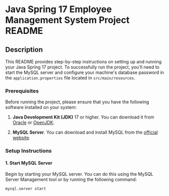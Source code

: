 # Java Spring 17 Employee Management System Project README

## Description

This README provides step-by-step instructions on setting up and running your Java Spring 17 project. To successfully run the project, you'll need to start the MySQL server and configure your machine's database password in the `application.properties` file located in `src/main/resources`.

### Prerequisites

Before running the project, please ensure that you have the following software installed on your system:

1. **Java Development Kit (JDK)** 17 or higher. You can download it from [Oracle](https://www.oracle.com/java/technologies/javase-downloads.html) or [OpenJDK](https://openjdk.java.net/install/).

2. **MySQL Server**. You can download and install MySQL from the [official website](https://dev.mysql.com/downloads/installer/).

### Setup Instructions

#### 1. Start MySQL Server

Begin by starting your MySQL server. You can do this using the MySQL Server Management tool or by running the following command:

```bash
mysql.server start
```
